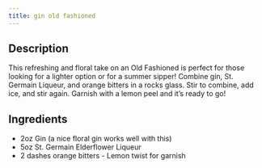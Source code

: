 ```yaml
---
title: gin old fashioned
---
```


## Description
This refreshing and floral take on an Old Fashioned is perfect for those looking for a lighter option or for a summer sipper! Combine gin, St. Germain Liqueur, and orange bitters in a rocks glass. Stir to combine, add ice, and stir again. Garnish with a lemon peel and it’s ready to go!
## Ingredients
- 2oz Gin (a nice floral gin works well with this)
- 5oz St. Germain Elderflower Liqueur
- 2 dashes orange bitters   - Lemon twist for garnish
##
